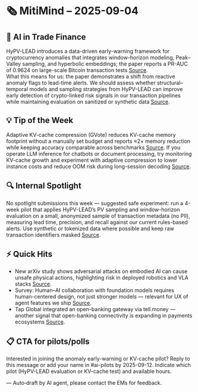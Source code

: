 # 🗞️ MitiMind – 2025-09-04

## 🚀 AI in Trade Finance
HyPV-LEAD introduces a data-driven early-warning framework for cryptocurrency anomalies that integrates window-horizon modeling, Peak–Valley sampling, and hyperbolic embeddings; the paper reports a PR-AUC of 0.9624 on large-scale Bitcoin transaction tests [Source](https://arxiv.org/abs/2509.03260).  
What this means for us: the paper demonstrates a shift from reactive anomaly flags to lead-time alerts. We should assess whether structural–temporal models and sampling strategies from HyPV-LEAD can improve early detection of crypto-linked risk signals in our transaction pipelines while maintaining evaluation on sanitized or synthetic data [Source](https://arxiv.org/abs/2509.03260).

## 💡 Tip of the Week
Adaptive KV-cache compression (GVote) reduces KV-cache memory footprint without a manually set budget and reports ≈2× memory reduction while keeping accuracy comparable across benchmarks [Source](https://arxiv.org/abs/2509.03136). If you operate LLM inference for chatbots or document processing, try monitoring KV-cache growth and experiment with adaptive compression to lower instance costs and reduce OOM risk during long-session decoding [Source](https://arxiv.org/abs/2509.03136).

## 🔍 Internal Spotlight
No spotlight submissions this week — suggested safe experiment: run a 4-week pilot that applies HyPV-LEAD’s PV sampling and window-horizon evaluation on a small, anonymized sample of transaction metadata (no PII), measuring lead time, precision, and recall against our current rules-based alerts. Use synthetic or tokenized data where possible and keep raw transaction identifiers masked [Source](https://arxiv.org/abs/2509.03260).

## ⚡ Quick Hits
- New arXiv study shows adversarial attacks on embodied AI can cause unsafe physical actions, highlighting risk in deployed robotics and VLA stacks [Source](https://arxiv.org/abs/2509.03383).  
- Survey: Human–AI collaboration with foundation models requires human-centered design, not just stronger models — relevant for UX of agent features we ship [Source](https://arxiv.org/abs/2403.04931).  
- Tap Global integrated an open-banking gateway via tell.money — another signal that open-banking connectivity is expanding in payments ecosystems [Source](https://www.finextra.com/pressarticle/106917/tap-global-implements-open-banking-gateway-with-tellmoney).

## 📋 CTA for pilots/polls
Interested in joining the anomaly early-warning or KV-cache pilot? Reply to this message or add your name in #ai-pilots by 2025-09-12. Indicate which pilot (HyPV-LEAD evaluation or KV-cache test) and available hours.

— Auto‑draft by AI agent, please contact the EMs for feedback.
